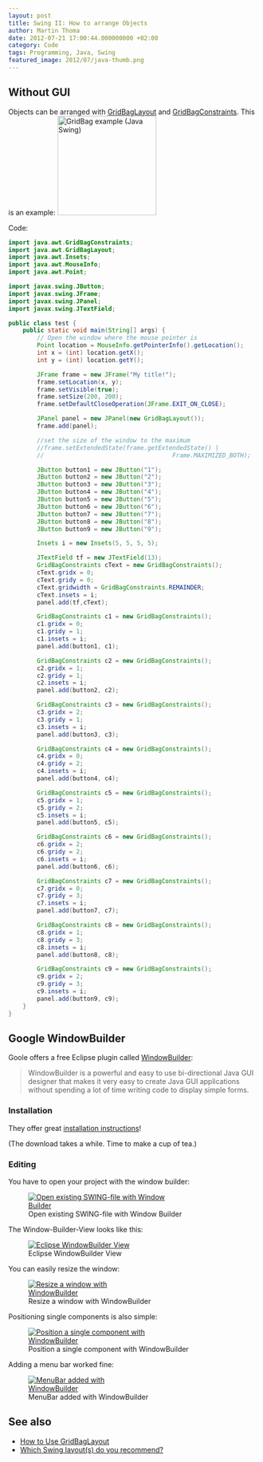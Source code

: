 ```yaml
---
layout: post
title: Swing II: How to arrange Objects
author: Martin Thoma
date: 2012-07-21 17:00:44.000000000 +02:00
category: Code
tags: Programming, Java, Swing
featured_image: 2012/07/java-thumb.png
---
```

<h2>Without GUI</h2>
Objects can be arranged with <a href="http://docs.oracle.com/javase/7/docs/api/java/awt/GridBagLayout.html">GridBagLayout</a> and <a href="http://docs.oracle.com/javase/7/docs/api/java/awt/GridBagConstraints.html">GridBagConstraints</a>. This is an example:
<img src="../images/2012/07/java-swing-grid-bag.png" alt="GridBag example (Java Swing)" title="GridBag example (Java Swing)" width="198" height="199" class="size-full wp-image-33451" />

Code:
```java
import java.awt.GridBagConstraints;
import java.awt.GridBagLayout;
import java.awt.Insets;
import java.awt.MouseInfo;
import java.awt.Point;

import javax.swing.JButton;
import javax.swing.JFrame;
import javax.swing.JPanel;
import javax.swing.JTextField;

public class test {
    public static void main(String[] args) {
        // Open the window where the mouse pointer is
        Point location = MouseInfo.getPointerInfo().getLocation();
        int x = (int) location.getX();
        int y = (int) location.getY();

        JFrame frame = new JFrame("My title!");
        frame.setLocation(x, y);
        frame.setVisible(true);
        frame.setSize(200, 200);
        frame.setDefaultCloseOperation(JFrame.EXIT_ON_CLOSE);

        JPanel panel = new JPanel(new GridBagLayout());
        frame.add(panel);

        //set the size of the window to the maximum
        //frame.setExtendedState(frame.getExtendedState() |
        //                                    Frame.MAXIMIZED_BOTH);

        JButton button1 = new JButton("1");
        JButton button2 = new JButton("2");
        JButton button3 = new JButton("3");
        JButton button4 = new JButton("4");
        JButton button5 = new JButton("5");
        JButton button6 = new JButton("6");
        JButton button7 = new JButton("7");
        JButton button8 = new JButton("8");
        JButton button9 = new JButton("9");

        Insets i = new Insets(5, 5, 5, 5);

        JTextField tf = new JTextField(13);
        GridBagConstraints cText = new GridBagConstraints();
        cText.gridx = 0;
        cText.gridy = 0;
        cText.gridwidth = GridBagConstraints.REMAINDER;
        cText.insets = i;
        panel.add(tf,cText);

        GridBagConstraints c1 = new GridBagConstraints();
        c1.gridx = 0;
        c1.gridy = 1;
        c1.insets = i;
        panel.add(button1, c1);

        GridBagConstraints c2 = new GridBagConstraints();
        c2.gridx = 1;
        c2.gridy = 1;
        c2.insets = i;
        panel.add(button2, c2);

        GridBagConstraints c3 = new GridBagConstraints();
        c3.gridx = 2;
        c3.gridy = 1;
        c3.insets = i;
        panel.add(button3, c3);

        GridBagConstraints c4 = new GridBagConstraints();
        c4.gridx = 0;
        c4.gridy = 2;
        c4.insets = i;
        panel.add(button4, c4);

        GridBagConstraints c5 = new GridBagConstraints();
        c5.gridx = 1;
        c5.gridy = 2;
        c5.insets = i;
        panel.add(button5, c5);

        GridBagConstraints c6 = new GridBagConstraints();
        c6.gridx = 2;
        c6.gridy = 2;
        c6.insets = i;
        panel.add(button6, c6);

        GridBagConstraints c7 = new GridBagConstraints();
        c7.gridx = 0;
        c7.gridy = 3;
        c7.insets = i;
        panel.add(button7, c7);

        GridBagConstraints c8 = new GridBagConstraints();
        c8.gridx = 1;
        c8.gridy = 3;
        c8.insets = i;
        panel.add(button8, c8);

        GridBagConstraints c9 = new GridBagConstraints();
        c9.gridx = 2;
        c9.gridy = 3;
        c9.insets = i;
        panel.add(button9, c9);
    }
}
```

<h2>Google WindowBuilder</h2>
Goole offers a free Eclipse plugin called <a href="https://developers.google.com/java-dev-tools/wbpro/">WindowBuilder</a>:

<blockquote>WindowBuilder is a powerful and easy to use bi-directional Java GUI designer that makes it very easy to create Java GUI applications without spending a lot of time writing code to display simple forms.</blockquote>

<h3>Installation</h3>
They offer great <a href="https://developers.google.com/java-dev-tools/wbpro/installation/">installation instructions</a>!

(The download takes a while. Time to make a cup of tea.)

<h3>Editing</h3>
You have to open your project with the window builder:
<figure class="aligncenter">
            <a href="../images/2012/07/eclipse-open-with-window-builder-285x300.png"><img src="../images/2012/07/eclipse-open-with-window-builder-285x300.png" alt="Open existing SWING-file with Window Builder" style="max-width:285px;max-height:300px" class="size-medium wp-image-33501"/></a>
            <figcaption class="text-center">Open existing SWING-file with Window Builder</figcaption>
        </figure>

The Window-Builder-View looks like this:
<figure class="aligncenter">
            <a href="../images/2012/07/eclipse-window-builder-300x157.png"><img src="../images/2012/07/eclipse-window-builder-300x157.png" alt="Eclipse WindowBuilder View" style="max-width:300px;max-height:157px" class="size-medium wp-image-33541"/></a>
            <figcaption class="text-center">Eclipse WindowBuilder View</figcaption>
        </figure>

You can easily resize the window:
<figure class="aligncenter">
            <a href="../images/2012/07/eclipse-window-builder-resize-258x300.png"><img src="../images/2012/07/eclipse-window-builder-resize-258x300.png" alt="Resize a window with WindowBuilder" style="max-width:258px;max-height:300px" class="size-medium wp-image-33521"/></a>
            <figcaption class="text-center">Resize a window with WindowBuilder</figcaption>
        </figure>

Positioning single components is also simple:
<figure class="aligncenter">
            <a href="../images/2012/07/eclipse-window-builder-component.png"><img src="../images/2012/07/eclipse-window-builder-component.png" alt="Position a single component with WindowBuilder" style="max-width:249px;max-height:273px" class="size-full wp-image-33531"/></a>
            <figcaption class="text-center">Position a single component with WindowBuilder</figcaption>
        </figure>

Adding a menu bar worked fine:
<figure class="aligncenter">
            <a href="../images/2012/07/eclipse-window-builder-menu.png"><img src="../images/2012/07/eclipse-window-builder-menu.png" alt="MenuBar added with WindowBuilder" style="max-width:227px;max-height:231px" class="size-full wp-image-33561"/></a>
            <figcaption class="text-center">MenuBar added with WindowBuilder</figcaption>
        </figure>

<h2>See also</h2>
<ul>
  <li><a href="http://docs.oracle.com/javase/tutorial/uiswing/layout/gridbag.html">How to Use GridBagLayout</a></li>
  <li><a href="http://stackoverflow.com/q/1832432/562769">Which Swing layout(s) do you recommend?</a></li>
</ul>
